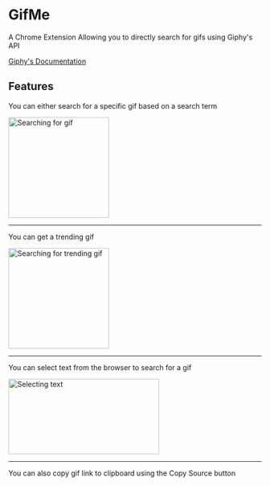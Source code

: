 # GifMe
A Chrome Extension Allowing you to directly search for gifs using Giphy's API

[Giphy's Documentation](https://developers.giphy.com/docs/)


## Features

You can either search for a specific gif based on a search term

<img src="https://media.giphy.com/media/69xpE0H3xXJq2MnFHR/giphy.gif" width="200" height="200" alt="Searching for gif" />

---
You can get a trending gif

<img src="https://media.giphy.com/media/ddwS8079qK2X0OlElm/giphy.gif" width="200" height="200" alt="Searching for trending gif"/>

---
You can select text from the browser to search for a gif

<img src="https://media.giphy.com/media/yvnRRs7cRCV1qFdkBt/giphy.gif" width="300" height="150" alt="Selecting text" />

---

You can also copy gif link to clipboard using the Copy Source button
